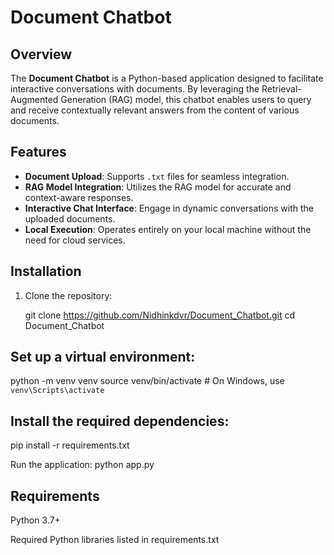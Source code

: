 # Document Chatbot

## Overview

The **Document Chatbot** is a Python-based application designed to facilitate interactive conversations with documents. By leveraging the Retrieval-Augmented Generation (RAG) model, this chatbot enables users to query and receive contextually relevant answers from the content of various documents.

## Features

- **Document Upload**: Supports `.txt` files for seamless integration.
- **RAG Model Integration**: Utilizes the RAG model for accurate and context-aware responses.
- **Interactive Chat Interface**: Engage in dynamic conversations with the uploaded documents.
- **Local Execution**: Operates entirely on your local machine without the need for cloud services.

## Installation

1. Clone the repository:

   git clone https://github.com/Nidhinkdvr/Document_Chatbot.git
   cd Document_Chatbot

   
## Set up a virtual environment:


python -m venv venv
source venv/bin/activate  # On Windows, use `venv\Scripts\activate`


## Install the required dependencies:


pip install -r requirements.txt



Run the application:
python app.py


## Requirements

Python 3.7+

Required Python libraries listed in requirements.txt
